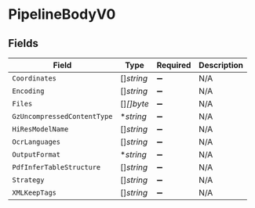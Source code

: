 # PipelineBodyV0


## Fields

| Field                       | Type                        | Required                    | Description                 |
| --------------------------- | --------------------------- | --------------------------- | --------------------------- |
| `Coordinates`               | []*string*                  | :heavy_minus_sign:          | N/A                         |
| `Encoding`                  | []*string*                  | :heavy_minus_sign:          | N/A                         |
| `Files`                     | []*[]byte*                  | :heavy_minus_sign:          | N/A                         |
| `GzUncompressedContentType` | **string*                   | :heavy_minus_sign:          | N/A                         |
| `HiResModelName`            | []*string*                  | :heavy_minus_sign:          | N/A                         |
| `OcrLanguages`              | []*string*                  | :heavy_minus_sign:          | N/A                         |
| `OutputFormat`              | **string*                   | :heavy_minus_sign:          | N/A                         |
| `PdfInferTableStructure`    | []*string*                  | :heavy_minus_sign:          | N/A                         |
| `Strategy`                  | []*string*                  | :heavy_minus_sign:          | N/A                         |
| `XMLKeepTags`               | []*string*                  | :heavy_minus_sign:          | N/A                         |